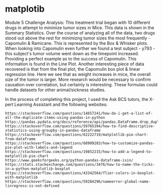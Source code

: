 # matplotib
Module 5 Challenge
Analysis:
    This treatment trial began with 10 different drugs in attempt to minimize tumor sizes in Mice. This data is shown in the Summary Statistics. Over the course of analyzing all of the data, two drugs stood out above the rest for minimizng tumor sizes the most frequently - Capomulin & Ramicane. This is represented by the Box & Whisker plots. When looking into Capomulin even further we found a test subject - y793 - this subject's tumor volume went down as the timepoint increased. Providing a perfect example as to the success of Capomulin. This information is found in the Line Plot. Another interesting piece of data recovered is that from the final plot, the Capomulin box plot & linear regression line. Here we see that as weight increases in mice, the overall size of the tumor is larger. More research would be necessary to confirm causation over correlation, but certainly is interesting. These formulas could handle datasets for other animal/sickness studies.


In the process of completing this project, I used the Ask BCS tutors, the X-pert Learning Assistant and the following websites:

    https://stackoverflow.com/questions/14657241/how-do-i-get-a-list-of-all-the-duplicate-items-using-pandas-in-python
    https://pandas.pydata.org/docs/reference/api/pandas.DataFrame.drop_duplicates.html
    https://stackoverflow.com/questions/59765394/how-to-find-descriptive-statistics-using-groupby-in-pandas-dataframe
    https://stackoverflow.com/questions/62222719/matplotlib-pie-chart-from-dataframe
    https://stackoverflow.com/questions/68909283/how-to-customize-pandas-pie-plot-with-labels-and-legend
    https://stackoverflow.com/questions/19852215/how-to-add-a-legend-to-matplotlib-pie-chart
    https://www.geeksforgeeks.org/python-pandas-dataframe-isin/
    https://stats.stackexchange.com/questions/3476/how-to-name-the-ticks-in-a-python-matplotlib-boxplot
    https://stackoverflow.com/questions/43342564/flier-colors-in-boxplot-with-matplotlib
    https://stackoverflow.com/questions/59284296/nameerror-global-name-linregress-is-not-defined